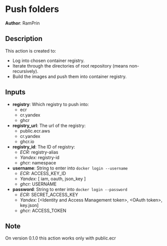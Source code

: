 # Push folders
**Author**: RamPrin
## Description
This action is created to:
- Log into chosen container registry.
- Iterate through the directories of root repository (means non-recursively).
- Build the images and push them into container registry.
## Inputs
- **registry**: Which registry to push into:
    - ecr
    - cr.yandex
    - ghcr
- **registry_url**: The url of the registry:
    - public.ecr.aws
    - cr.yandex
    - ghcr.io
- **registry_id**: The ID of registry:
    - _ECR:_ registry-alias
    - _Yandex:_ registry-id
    - _ghcr:_ namespace
- **username**: String to enter into `docker login --username`
    - _ECR:_ ACCESS_KEY_ID
    - _Yandex:_ [ iam, oauth, json_key ]
    - _ghcr:_ USERNAME
- **password**: String to enter into `docker login --password`
    - _ECR:_ SECRET_ACCESS_KEY
    - _Yandex:_ [\<Identity and Access Management token\>, \<OAuth token\>, key.json]
    - _ghcr:_ ACCESS_TOKEN
## Note
On version 0.1.0 this action works only with public.ecr 
